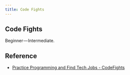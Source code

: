 ```yaml
---
title: Code Fights
---
```


## Code Fights
Beginner — Intermediate.


## Reference
* [Practice Programming and Find Tech Jobs \- CodeFights](https://codefights.com/)
